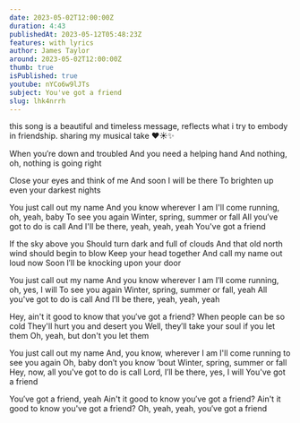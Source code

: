 ```yaml
---
date: 2023-05-02T12:00:00Z
duration: 4:43
publishedAt: 2023-05-12T05:48:23Z
features: with lyrics
author: James Taylor
around: 2023-05-02T12:00:00Z
thumb: true
isPublished: true
youtube: nYCo6w9lJTs
subject: You've got a friend
slug: lhk4nrrh
---
```

this song is a beautiful and timeless message, reflects what i try to embody in friendship. sharing my musical take ❤️☀️✨

When you′re down and troubled
And you need a helping hand
And nothing, oh, nothing is going right

Close your eyes and think of me
And soon I will be there
To brighten up even your darkest nights

You just call out my name
And you know wherever I am
I'll come running, oh, yeah, baby
To see you again
Winter, spring, summer or fall
All you′ve got to do is call
And I'll be there, yeah, yeah, yeah
You've got a friend

If the sky above you
Should turn dark and full of clouds
And that old north wind should begin to blow
Keep your head together
And call my name out loud now
Soon I′ll be knocking upon your door

You just call out my name
And you know wherever I am
I′ll come running, oh, yes, I will
To see you again
Winter, spring, summer or fall, yeah
All you've got to do is call
And I′ll be there, yeah, yeah, yeah

Hey, ain't it good to know that you′ve got a friend?
When people can be so cold
They'll hurt you and desert you
Well, they′ll take your soul if you let them
Oh, yeah, but don't you let them

You just call out my name
And, you know, wherever I am
I'll come running to see you again
Oh, baby don′t you know ′bout
Winter, spring, summer or fall
Hey, now, all you've got to do is call
Lord, I′ll be there, yes, I will
You've got a friend

You′ve got a friend, yeah
Ain't it good to know you′ve got a friend?
Ain't it good to know you've got a friend?
Oh, yeah, yeah, you′ve got a friend
